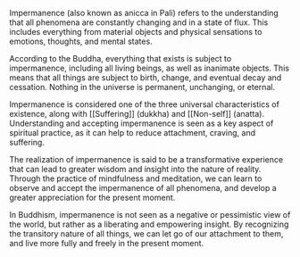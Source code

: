 Impermanence (also known as anicca in Pali) refers to the understanding that all phenomena are constantly changing and in a state of flux. This includes everything from material objects and physical sensations to emotions, thoughts, and mental states.

According to the Buddha, everything that exists is subject to impermanence, including all living beings, as well as inanimate objects. This means that all things are subject to birth, change, and eventual decay and cessation. Nothing in the universe is permanent, unchanging, or eternal.

Impermanence is considered one of the three universal characteristics of existence, along with [[Suffering]] (dukkha) and [[Non-self]] (anatta). Understanding and accepting impermanence is seen as a key aspect of spiritual practice, as it can help to reduce attachment, craving, and suffering.

The realization of impermanence is said to be a transformative experience that can lead to greater wisdom and insight into the nature of reality. Through the practice of mindfulness and meditation, we can learn to observe and accept the impermanence of all phenomena, and develop a greater appreciation for the present moment.

In Buddhism, impermanence is not seen as a negative or pessimistic view of the world, but rather as a liberating and empowering insight. By recognizing the transitory nature of all things, we can let go of our attachment to them, and live more fully and freely in the present moment.